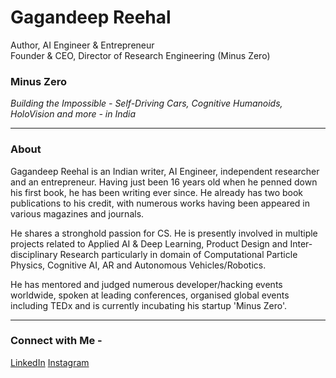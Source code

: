 # Gagandeep Reehal
Author, AI Engineer & Entrepreneur \
Founder & CEO, Director of Research Engineering (Minus Zero)

### Minus Zero
*Building the Impossible - Self-Driving Cars, Cognitive Humanoids, HoloVision and more - in India*
___
### About

Gagandeep Reehal is an Indian writer, AI Engineer, independent researcher and an entrepreneur. Having just been 16 years old when he penned down his first book, he has been writing ever since. He already has two book publications to his credit, with numerous works having been appeared in various magazines and journals.

He shares a stronghold passion for CS. He is presently involved in multiple projects related to Applied AI & Deep Learning, Product Design and Inter-disciplinary Research particularly in domain of Computational Particle Physics, Cognitive AI, AR and Autonomous Vehicles/Robotics.

He has mentored and judged numerous developer/hacking events worldwide, spoken at leading conferences, organised global events including TEDx and is currently incubating his startup 'Minus Zero'.
___
### Connect with Me -
[LinkedIn](https://www.linkedin.com/in/gagandeepreehal)
[Instagram](https://www.instagram.com/gagandeep.reehal)
